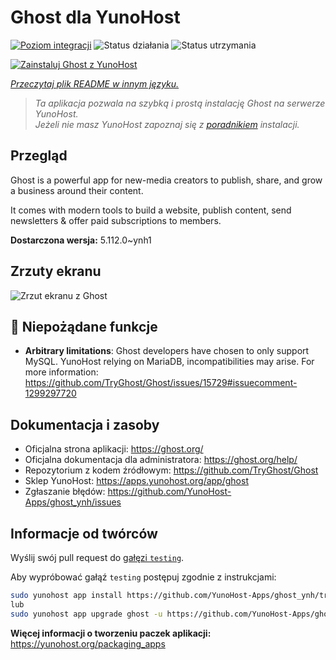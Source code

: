 <!--
To README zostało automatycznie wygenerowane przez <https://github.com/YunoHost/apps/tree/master/tools/readme_generator>
Nie powinno być ono edytowane ręcznie.
-->

# Ghost dla YunoHost

[![Poziom integracji](https://apps.yunohost.org/badge/integration/ghost)](https://ci-apps.yunohost.org/ci/apps/ghost/)
![Status działania](https://apps.yunohost.org/badge/state/ghost)
![Status utrzymania](https://apps.yunohost.org/badge/maintained/ghost)

[![Zainstaluj Ghost z YunoHost](https://install-app.yunohost.org/install-with-yunohost.svg)](https://install-app.yunohost.org/?app=ghost)

*[Przeczytaj plik README w innym języku.](./ALL_README.md)*

> *Ta aplikacja pozwala na szybką i prostą instalację Ghost na serwerze YunoHost.*  
> *Jeżeli nie masz YunoHost zapoznaj się z [poradnikiem](https://yunohost.org/install) instalacji.*

## Przegląd

Ghost is a powerful app for new-media creators to publish, share, and grow a business around their content.

It comes with modern tools to build a website, publish content, send newsletters & offer paid subscriptions to members.


**Dostarczona wersja:** 5.112.0~ynh1

## Zrzuty ekranu

![Zrzut ekranu z Ghost](./doc/screenshots/screenshot.png)

## :red_circle: Niepożądane funkcje

- **Arbitrary limitations**: Ghost developers have chosen to only support MySQL. YunoHost relying on MariaDB, incompatibilities may arise. For more information: https://github.com/TryGhost/Ghost/issues/15729#issuecomment-1299297720

## Dokumentacja i zasoby

- Oficjalna strona aplikacji: <https://ghost.org/>
- Oficjalna dokumentacja dla administratora: <https://ghost.org/help/>
- Repozytorium z kodem źródłowym: <https://github.com/TryGhost/Ghost>
- Sklep YunoHost: <https://apps.yunohost.org/app/ghost>
- Zgłaszanie błędów: <https://github.com/YunoHost-Apps/ghost_ynh/issues>

## Informacje od twórców

Wyślij swój pull request do [gałęzi `testing`](https://github.com/YunoHost-Apps/ghost_ynh/tree/testing).

Aby wypróbować gałąź `testing` postępuj zgodnie z instrukcjami:

```bash
sudo yunohost app install https://github.com/YunoHost-Apps/ghost_ynh/tree/testing --debug
lub
sudo yunohost app upgrade ghost -u https://github.com/YunoHost-Apps/ghost_ynh/tree/testing --debug
```

**Więcej informacji o tworzeniu paczek aplikacji:** <https://yunohost.org/packaging_apps>

